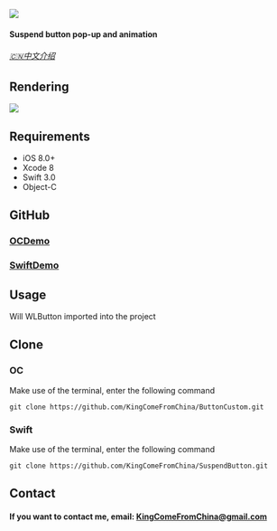 ![](http://upload-images.jianshu.io/upload_images/3873966-aa56afcefc5f2997.png?imageMogr2/auto-orient/strip%7CimageView2/2/w/1240)
#### Suspend button pop-up and animation
###### [🇨🇳中文介绍](http://www.jianshu.com/p/0bb5813adbe4)
## Rendering
![](http://upload-images.jianshu.io/upload_images/3873966-219d19bb58351934.gif?imageMogr2/auto-orient/strip%7CimageView2/2/w/1240)
## Requirements

- iOS 8.0+
- Xcode 8
- Swift 3.0
- Object-C

## GitHub
### [OCDemo](https://github.com/KingComeFromChina/ButtonCustom)
### [SwiftDemo](https://github.com/KingComeFromChina/SuspendButton)

## Usage
Will WLButton imported into the project

## Clone

### OC
Make use of the terminal, enter the following command
```
git clone https://github.com/KingComeFromChina/ButtonCustom.git
```
### Swift
Make use of the terminal, enter the following command
```
git clone https://github.com/KingComeFromChina/SuspendButton.git
```
## Contact
#### If you want to contact me, email: KingComeFromChina@gmail.com
